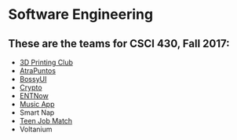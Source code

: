 # Software Engineering

## These are the teams for CSCI 430, Fall 2017:

* [3D Printing Club](3dprintingclub.md)
* [AtraPuntos](atrapuntos.md)
* [BossyUI](BOSSYUI.md)
* [Crypto](crypto.md)
* [ENTNow](ENTNow.md)
* [Music App](MusicApp.md)
* Smart Nap
* [Teen Job Match](teenjobmatch.md)
* Voltanium
